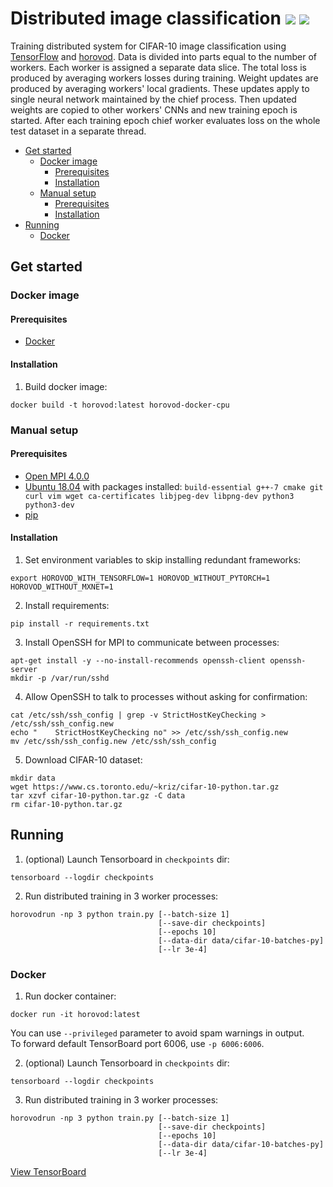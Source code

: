 # Distributed image classification ![](https://img.shields.io/badge/tensorflow-1.15-informational?logo=tensorflow&logoColor=ccc) ![](https://img.shields.io/badge/horovod-0.19-informational)

Training distributed system for CIFAR-10 image classification using [TensorFlow](https://github.com/tensorflow/tensorflow) and [horovod](https://github.com/horovod/horovod). Data is divided into parts equal to the number of workers. Each worker is assigned a separate data slice. The total loss is produced by averaging workers losses during training. Weight updates are produced by averaging workers' local gradients. These updates apply to single neural network maintained by the chief process. Then updated weights are copied to other workers' CNNs and new training epoch is started. After each training epoch chief worker evaluates loss on the whole test dataset in a separate thread.
 
* [Get started](#get-started)
     * [Docker image](#docker-image)
        * [Prerequisites](#prerequisites)
        * [Installation](#installation)
     * [Manual setup](#manual-setup)
        * [Prerequisites](#prerequisites-1)
        * [Installation](#installation-1)
* [Running](#running)
    * [Docker](#docker)


## Get started 
### Docker image
#### Prerequisites
 - [Docker](https://www.docker.com/get-started)
#### Installation
1. Build docker image:
```
docker build -t horovod:latest horovod-docker-cpu
```


### Manual setup

#### Prerequisites
 - [Open MPI 4.0.0](https://www.open-mpi.org/software)
 - [Ubuntu 18.04](https://releases.ubuntu.com/18.04/) with packages installed:
    `build-essential g++-7 cmake git curl vim wget ca-certificates libjpeg-dev libpng-dev python3 python3-dev`
 - [pip](https://pip.pypa.io/en/stable/installing/#installing-with-get-pip-py)
    
#### Installation
1. Set environment variables to skip installing redundant frameworks:
```
export HOROVOD_WITH_TENSORFLOW=1 HOROVOD_WITHOUT_PYTORCH=1 HOROVOD_WITHOUT_MXNET=1
```
2. Install requirements:
```
pip install -r requirements.txt
```
3. Install OpenSSH for MPI to communicate between processes:
```
apt-get install -y --no-install-recommends openssh-client openssh-server
mkdir -p /var/run/sshd
```
4. Allow OpenSSH to talk to processes without asking for confirmation:
```
cat /etc/ssh/ssh_config | grep -v StrictHostKeyChecking > /etc/ssh/ssh_config.new
echo "    StrictHostKeyChecking no" >> /etc/ssh/ssh_config.new
mv /etc/ssh/ssh_config.new /etc/ssh/ssh_config
```
5. Download CIFAR-10 dataset:
```
mkdir data
wget https://www.cs.toronto.edu/~kriz/cifar-10-python.tar.gz
tar xzvf cifar-10-python.tar.gz -C data
rm cifar-10-python.tar.gz
```
## Running
1. (optional) Launch Tensorboard in `checkpoints` dir:
```
tensorboard --logdir checkpoints
```
2. Run distributed training in 3 worker processes:
```
horovodrun -np 3 python train.py [--batch-size 1]
                                 [--save-dir checkpoints]
                                 [--epochs 10]
                                 [--data-dir data/cifar-10-batches-py]
                                 [--lr 3e-4]

```
### Docker

1. Run docker container:
```
docker run -it horovod:latest
```
 You can use `--privileged` parameter to avoid spam warnings in output.\
 To forward default TensorBoard port 6006, use `-p 6006:6006`.

2. (optional) Launch Tensorboard in `checkpoints` dir:
```
tensorboard --logdir checkpoints
```

3. Run distributed training in 3 worker processes:
```
horovodrun -np 3 python train.py [--batch-size 1]
                                 [--save-dir checkpoints]
                                 [--epochs 10]
                                 [--data-dir data/cifar-10-batches-py]
                                 [--lr 3e-4]

```
[View TensorBoard](https://tensorboard.dev/experiment/M8pRQI50R6iZ5G9RzHn7IQ)
